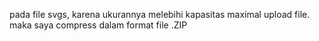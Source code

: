 pada file svgs, karena ukurannya melebihi kapasitas maximal upload file. maka saya compress dalam format file .ZIP
